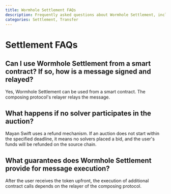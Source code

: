 ```yaml
---
title: Wormhole Settlement FAQs
description: Frequently asked questions about Wormhole Settlement, including smart contract usage, auction fallback, and message execution. 
categories: Settlement, Transfer
---
```


# Settlement FAQs

## Can I use Wormhole Settlement from a smart contract? If so, how is a message signed and relayed?

Yes, Wormhole Settlement can be used from a smart contract. The composing protocol's relayer relays the message. 

## What happens if no solver participates in the auction?

Mayan Swift uses a refund mechanism. If an auction does not start within the specified deadline, it means no solvers placed a bid, and the user's funds will be refunded on the source chain.

## What guarantees does Wormhole Settlement provide for message execution?

After the user receives the token upfront, the execution of additional contract calls depends on the relayer of the composing protocol. 